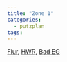 ```yaml
---
title: "Zone 1"
categories:
  - putzplan
tags:
---
```

<!--more-->
[Flur](../Flur), [HWR](../HWR), [Bad EG](../BadEG)
<!--stackedit_data:
eyJoaXN0b3J5IjpbMTA4MTUzOTM5M119
-->